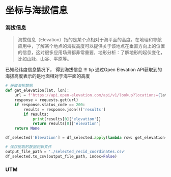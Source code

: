 # 坐标与海拔信息

### 海拔信息
>海拔信息（Elevation）指的是某个点相对于海平面的高度。在地理和导航应用中，了解某个地点的海拔高度可以提供关于该地点在垂直方向上的位置的信息，这对很多应用场景都非常重要，地形分析：了解地形的起伏变化，比如山脉、山谷、平原等。

已知经纬度信息情况下， 得到海拔信息
!!! tip
    通过Open Elevation API获取到的海拔高度表示的是地面相对于海平面的高度


```python
# 获取海拔数据
def get_elevation(lat, lon):
    url = f'https://api.open-elevation.com/api/v1/lookup?locations={lat},{lon}'
    response = requests.get(url)
    if response.status_code == 200:
        results = response.json()['results']
        if results:
            print(results[0]['elevation'])
            return results[0]['elevation']
    return None

df_selected['Elevation'] = df_selected.apply(lambda row: get_elevation(row['Latitude'], row['Longitude']), axis=1)

# 保存提取的数据到新文件
output_file_path = './selected_recid_coordinates.csv'
df_selected.to_csv(output_file_path, index=False)
```

### UTM


